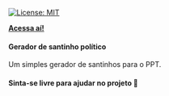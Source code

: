 [![License: MIT](https://img.shields.io/badge/License-MIT-yellow.svg)](https://opensource.org/licenses/MIT)

**[Acessa aí!](https://santinhogenerator.netlify.app/ "Acessa aí!")**

#### Gerador de santinho político

Um simples gerador de santinhos para o PPT.

#### Sinta-se livre para ajudar no projeto :call_me_hand:
